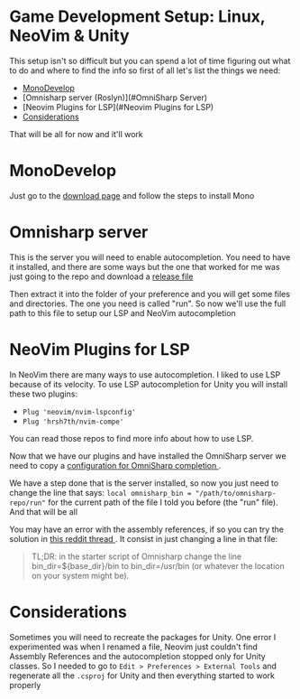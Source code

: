 # Game Development Setup: Linux, NeoVim & Unity


This setup isn't so difficult but you can spend a lot of time figuring out what to do and where to find the info so first of all let's list the things we need:

* [MonoDevelop](#MonoDevelop)
* [Omnisharp server (Roslyn)](#OmniSharp Server)
* [Neovim Plugins for LSP](#Neovim Plugins for LSP)
* [Considerations](#Considerations)

That will be all for now and it'll work

# MonoDevelop

Just go to the [download page](https://www.mono-project.com/download/stable/#download-lin) and follow the steps to install Mono

# Omnisharp server

This is the server you will need to enable autocompletion. You need to have it installed, and there are some ways but the one that worked for me was just going to the repo and download a [ release file ](https://github.com/OmniSharp/omnisharp-roslyn/releases)

Then extract it into the folder of your preference and you will get some files and directories. The one you need is called "run". So now we'll use the full path to this file to setup our LSP and NeoVim autocompletion

# NeoVim Plugins for LSP

In NeoVim there are many ways to use autocompletion. I liked to use LSP because of its velocity. To use LSP autocompletion for Unity
you will install these two plugins:

- `Plug 'neovim/nvim-lspconfig'`
- `Plug 'hrsh7th/nvim-compe'` 

You can read those repos to find more info about how to use LSP.

Now that we have our plugins and have installed the OmniSharp server we need to copy a [ configuration for OmniSharp completion ](https://github.com/neovim/nvim-lspconfig/blob/master/CONFIG.md#omnisharp).

We have a step done that is the server installed, so now you just need to change the line that says: `local omnisharp_bin = "/path/to/omnisharp-repo/run"` for the current path of the file I told you before (the "run" file). And that will be all

You may have an error with the assembly references, if so you can try the solution in [ this reddit thread ](https://www.reddit.com/r/neovim/comments/jq1cbr/neovimlsp_omnisharpvim_c_what_am_i_doing_wrong/). It consist in just changing a line in that file:

>TL;DR: in the starter script of Omnisharp change the line bin_dir=${base_dir}/bin to bin_dir=/usr/bin (or whatever the location on your system might be).


# Considerations

Sometimes you will need to recreate the packages for Unity. One error I experimented was when I renamed a file, Neovim just couldn't find Assembly References and the autocompletion stopped only for Unity classes. So I needed to go to `Edit > Preferences > External Tools` and regenerate all the `.csproj` for Unity and then everything started to work properly
